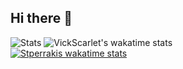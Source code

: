 ## Hi there 👋

<!--
**CASUUU/CASUUU** is a ✨ _special_ ✨ repository because its `README.md` (this file) appears on your GitHub profile.

Here are some ideas to get you started:

- 🔭 I’m currently working on ...
- 🌱 I’m currently learning ...
- 👯 I’m looking to collaborate on ...
- 🤔 I’m looking for help with ...
- 💬 Ask me about ...
- 📫 How to reach me: ...
- 😄 Pronouns: ...
- ⚡ Fun fact: ...
-->
![Stats](https://github-readme-stats.vercel.app/api?username=CASUUU&show_icons=true&theme=ocean_dark)
![VickScarlet's wakatime stats](https://github-readme-stats.vercel.app/api/wakatime?username=CASUUU&layout=compact&show_icons=true&theme=ocean_dark)  
[![Stperrakis wakatime stats](https://github-readme-stats.vercel.app/api/wakatime?username=CASUUU)](https://github.com/anuraghazra/github-readme-stats)
